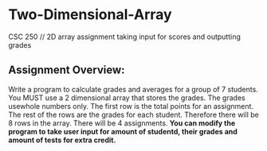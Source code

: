 # Two-Dimensional-Array
CSC 250 // 2D array assignment taking input for scores and outputting grades

## Assignment Overview:
Write a program to calculate grades and averages for a group of 7 students. You MUST use 
a 2 dimensional array that stores the grades. The grades usewhole numbers only. 
The first row is the total points for an assignment. The rest of the rows are the 
grades for each student. Therefore there will be 8 rows in the array.
There will be 4 assignments. **You can modify the program to take user input 
for amount of studentd, their grades and amount of tests for extra credit.**

